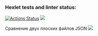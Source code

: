 ### Hexlet tests and linter status:
[![Actions Status](https://github.com/u-shev/python-project-50/workflows/hexlet-check/badge.svg)](https://github.com/u-shev/python-project-50/actions)
<a href="https://codeclimate.com/github/u-shev/python-project-50/maintainability"><img src="https://api.codeclimate.com/v1/badges/598b239214ffa18e63ca/maintainability" /></a>

Сравнение двух плоских файлов JSON
<a href="https://asciinema.org/a/wE8kdKBAtSxgbW7VxHg93fOAA" target="_blank"><img src="https://asciinema.org/a/wE8kdKBAtSxgbW7VxHg93fOAA.svg" /></a>

